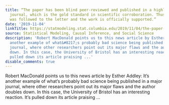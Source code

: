 ```yaml
---
title: “The paper has been blind peer-reviewed and published in a highly reputable
  journal, which is the gold standard in scientific corroboration. Thus, all protocol
  was followed to the letter and the work is officially supported.”
date: '2019-11-04'
linkTitle: https://statmodeling.stat.columbia.edu/2019/11/04/the-paper-has-been-blind-peer-reviewed-and-published-in-a-highly-reputable-journal-which-is-the-gold-standard-in-scientific-corroboration-thus-all-protocol-was-followed-to-the-letter-and-the-work/
source: Statistical Modeling, Causal Inference, and Social Science
description: 'Robert MacDonald points us to this news article by Esther Addley: It&#8217;s
  another example of what&#8217;s probably bad science being published in a major
  journal, where other researchers point out its major flaws and the author doubles
  down. In this case, the University of Bristol has an interesting reaction. It&#8217;s
  pulled down its article praising ...'
disable_comments: true
---
```

Robert MacDonald points us to this news article by Esther Addley: It&#8217;s another example of what&#8217;s probably bad science being published in a major journal, where other researchers point out its major flaws and the author doubles down. In this case, the University of Bristol has an interesting reaction. It&#8217;s pulled down its article praising ...